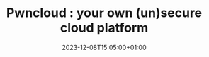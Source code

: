 ---
title: "Pwncloud : your own (un)secure cloud platform"
date: 2023-12-08T15:05:00+01:00
draft: false
images: [/images/pwncloud/pwncloud.png]
featuredImage: "/images/pwncloud/pwncloud.png"
featuredImagePreview: "/images/pwncloud/pwncloud.png"
tags: ["Pwncloud", "Pentest", "Cloud"]
---